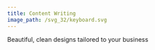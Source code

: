 ```yaml
---
title: Content Writing
image_path: /svg_32/keyboard.svg
---
```


Beautiful, clean designs tailored to your business